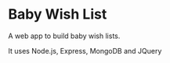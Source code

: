 # Baby Wish List #

A web app to build baby wish lists.

It uses Node.js, Express, MongoDB and JQuery


